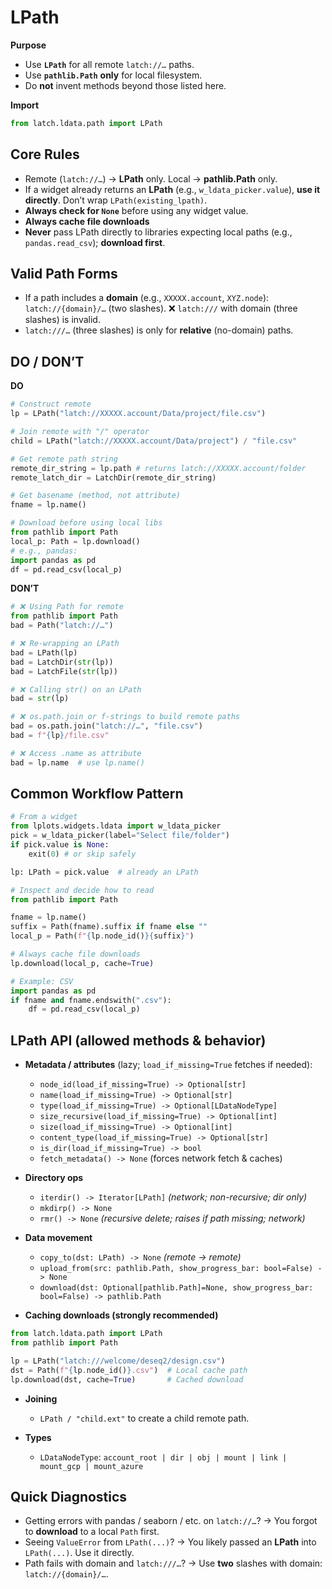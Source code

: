 # LPath

**Purpose**

* Use **`LPath`** for all remote `latch://…` paths.
* Use **`pathlib.Path`** **only** for local filesystem.
* Do **not** invent methods beyond those listed here.

**Import**

```python
from latch.ldata.path import LPath
```

## Core Rules

* Remote (`latch://…`) → **LPath** only. Local → **pathlib.Path** only.
* If a widget already returns an **LPath** (e.g., `w_ldata_picker.value`), **use it directly**.
  Don’t wrap `LPath(existing_lpath)`.
* **Always check for `None`** before using any widget value.
* **Always cache file downloads**
* **Never** pass LPath directly to libraries expecting local paths (e.g., `pandas.read_csv`); **download first**.

## Valid Path Forms

* If a path includes a **domain** (e.g., `XXXXX.account`, `XYZ.node`):
  `latch://{domain}/…` (two slashes).
  ❌ `latch:///` with domain (three slashes) is invalid.
* `latch:///…` (three slashes) is only for **relative** (no-domain) paths.

## DO / DON’T

**DO**

```python
# Construct remote
lp = LPath("latch://XXXXX.account/Data/project/file.csv")

# Join remote with "/" operator
child = LPath("latch://XXXXX.account/Data/project") / "file.csv"

# Get remote path string
remote_dir_string = lp.path # returns latch://XXXXX.account/folder 
remote_latch_dir = LatchDir(remote_dir_string)

# Get basename (method, not attribute)
fname = lp.name()

# Download before using local libs
from pathlib import Path
local_p: Path = lp.download()
# e.g., pandas:
import pandas as pd
df = pd.read_csv(local_p)
```

**DON’T**

```python
# ❌ Using Path for remote
from pathlib import Path
bad = Path("latch://…")

# ❌ Re-wrapping an LPath
bad = LPath(lp)
bad = LatchDir(str(lp))
bad = LatchFile(str(lp))

# ❌ Calling str() on an LPath
bad = str(lp)

# ❌ os.path.join or f-strings to build remote paths
bad = os.path.join("latch://…", "file.csv")
bad = f"{lp}/file.csv"

# ❌ Access .name as attribute
bad = lp.name  # use lp.name()
```

## Common Workflow Pattern

```python
# From a widget
from lplots.widgets.ldata import w_ldata_picker
pick = w_ldata_picker(label="Select file/folder")
if pick.value is None:
    exit(0) # or skip safely

lp: LPath = pick.value  # already an LPath

# Inspect and decide how to read
from pathlib import Path

fname = lp.name()
suffix = Path(fname).suffix if fname else ""
local_p = Path(f"{lp.node_id()}{suffix}") 

# Always cache file downloads
lp.download(local_p, cache=True) 

# Example: CSV
import pandas as pd
if fname and fname.endswith(".csv"):
    df = pd.read_csv(local_p)
```

## LPath API (allowed methods & behavior)

* **Metadata / attributes** (lazy; `load_if_missing=True` fetches if needed):

  * `node_id(load_if_missing=True) -> Optional[str]`
  * `name(load_if_missing=True) -> Optional[str]`
  * `type(load_if_missing=True) -> Optional[LDataNodeType]`
  * `size_recursive(load_if_missing=True) -> Optional[int]`
  * `size(load_if_missing=True) -> Optional[int]`
  * `content_type(load_if_missing=True) -> Optional[str]`
  * `is_dir(load_if_missing=True) -> bool`
  * `fetch_metadata() -> None` (forces network fetch & caches)

* **Directory ops**

  * `iterdir() -> Iterator[LPath]` *(network; non-recursive; dir only)*
  * `mkdirp() -> None`
  * `rmr() -> None` *(recursive delete; raises if path missing; network)*

* **Data movement**

  * `copy_to(dst: LPath) -> None` *(remote → remote)*
  * `upload_from(src: pathlib.Path, show_progress_bar: bool=False) -> None`
  * `download(dst: Optional[pathlib.Path]=None, show_progress_bar: bool=False) -> pathlib.Path`

* **Caching downloads (strongly recommended)**

```python
from latch.ldata.path import LPath
from pathlib import Path

lp = LPath("latch:///welcome/deseq2/design.csv")
dst = Path(f"{lp.node_id()}.csv")  # Local cache path
lp.download(dst, cache=True)       # Cached download
```

* **Joining**

  * `LPath / "child.ext"` to create a child remote path.

* **Types**

  * `LDataNodeType`: `account_root | dir | obj | mount | link | mount_gcp | mount_azure`

## Quick Diagnostics

* Getting errors with pandas / seaborn / etc. on `latch://…`?
  → You forgot to **download** to a local `Path` first.
* Seeing `ValueError` from `LPath(...)`?
  → You likely passed an **LPath** into `LPath(...)`. Use it directly.
* Path fails with domain and `latch:///…`?
  → Use **two** slashes with domain: `latch://{domain}/…`.
